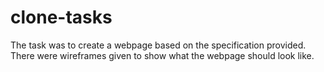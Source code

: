 # clone-tasks
The task was to create a webpage based on the specification provided. There were wireframes given to show what the webpage should look like.
